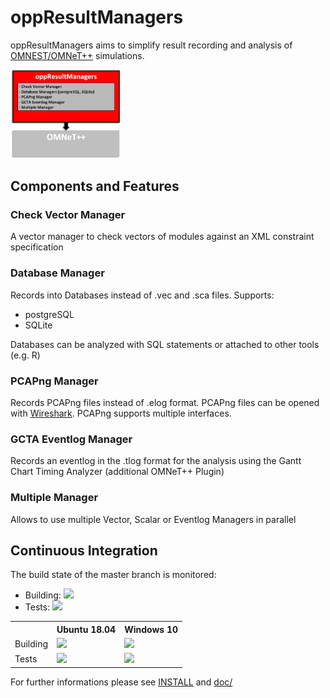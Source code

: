 # oppResultManagers

oppResultManagers aims to simplify result recording and analysis of [OMNEST/OMNeT++](https://omnetpp.org/) simulations. 

<img src="/doc/images/oppresultmanagers.png" alt="oppResultManagers Environment" width="35%">


## Components and Features

### Check Vector Manager
A vector manager to check vectors of modules against an XML constraint specification 

### Database Manager
Records into Databases instead of .vec and .sca files. Supports:
* postgreSQL
* SQLite 

Databases can be analyzed with SQL statements or attached to other tools (e.g. R) 

### PCAPng Manager
Records PCAPng files instead of .elog format. PCAPng files can be opened with [Wireshark](https://www.wireshark.org/download.html). PCAPng supports multiple interfaces.

### GCTA Eventlog Manager
Records an eventlog in the .tlog format for the analysis using the Gantt Chart Timing Analyzer (additional OMNeT++ Plugin)

### Multiple Manager
Allows to use multiple Vector, Scalar or Eventlog Managers in parallel 


## Continuous Integration

The build state of the master branch is monitored:
* Building:
<a href="https://jenkins.core-rg.de/job/oppResultManagers/job/oppResultManagers/lastBuild/"><img src="https://jenkins.core-rg.de/buildStatus/icon?job=oppResultManagers/oppResultManagers"></a>
* Tests:
<a href="https://jenkins.core-rg.de/job/oppResultManagers/job/oppResultManagers_tests/lastBuild/"><img src="https://jenkins.core-rg.de/buildStatus/icon?job=oppResultManagers/oppResultManagers_tests"></a>

<table>
  <tr>
    <th></th>
    <th>Ubuntu 18.04</th>
    <th>Windows 10</th>
  </tr>
  <tr>
    <td>Building</td>
    <td><a href="https://jenkins.core-rg.de/job/oppResultManagers/job/oppResultManagers/Nodes=Ubuntu_18.04/lastBuild/"><img src="https://jenkins.core-rg.de/buildStatus/icon?job=oppResultManagers/oppResultManagers/Nodes=Ubuntu_18.04"></a></td>
    <td><a href="https://jenkins.core-rg.de/job/oppResultManagers/job/oppResultManagers/Nodes=Windows_10/lastBuild/"><img src="https://jenkins.core-rg.de/buildStatus/icon?job=oppResultManagers/oppResultManagers/Nodes=Windows_10"></a></td>
  </tr>
  <tr>
    <td>Tests</td>
    <td><a href="https://jenkins.core-rg.de/job/oppResultManagers/job/oppResultManagers_tests/Nodes=Ubuntu_18.04/lastBuild/"><img src="https://jenkins.core-rg.de/buildStatus/icon?job=oppResultManagers/oppResultManagers_tests/Nodes=Ubuntu_18.04"></a></td>
    <td><a href="https://jenkins.core-rg.de/job/oppResultManagers/job/oppResultManagers_tests/Nodes=Windows_10/lastBuild/"><img src="https://jenkins.core-rg.de/buildStatus/icon?job=oppResultManagers/oppResultManagers_tests/Nodes=Windows_10"></a></td>
  </tr>
</table>

For further informations please see [INSTALL](/INSTALL) and [doc/](/doc)
